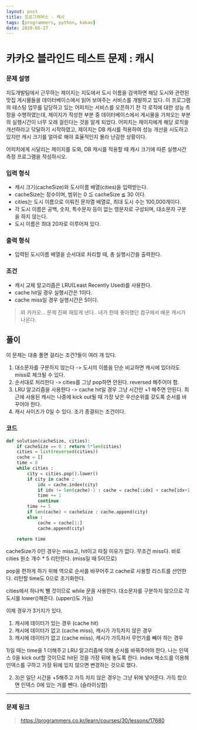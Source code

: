```yaml
---
layout: post
title: 프로그래머스 - 캐시
tags: [programmers, python, kakao]
date: 2020-05-27
---
```


# 카카오 블라인드 테스트 문제 : 캐시

### 문제 설명

지도개발팀에서 근무하는 제이지는 지도에서 도시 이름을 검색하면 해당 도시와 관련된 맛집 게시물들을 데이터베이스에서 읽어 보여주는 서비스를 개발하고 있다. 이 프로그램의 테스팅 업무를 담당하고 있는 어피치는 서비스를 오픈하기 전 각 로직에 대한 성능 측정을 수행하였는데, 제이지가 작성한 부분 중 데이터베이스에서 게시물을 가져오는 부분의 실행시간이 너무 오래 걸린다는 것을 알게 되었다. 어피치는 제이지에게 해당 로직을 개선하라고 닦달하기 시작하였고, 제이지는 DB 캐시를 적용하여 성능 개선을 시도하고 있지만 캐시 크기를 얼마로 해야 효율적인지 몰라 난감한 상황이다.

어피치에게 시달리는 제이지를 도와, DB 캐시를 적용할 때 캐시 크기에 따른 실행시간 측정 프로그램을 작성하시오.

### 입력 형식

- 캐시 크기(cacheSize)와 도시이름 배열(cities)을 입력받는다.
- cacheSize는 정수이며, 범위는 0 ≦ cacheSize ≦ 30 이다.
- cities는 도시 이름으로 이뤄진 문자열 배열로, 최대 도시 수는 100,000개이다.
- 각 도시 이름은 공백, 숫자, 특수문자 등이 없는 영문자로 구성되며, 대소문자 구분을 하지 않는다.
- 도시 이름은 최대 20자로 이루어져 있다.

### 출력 형식

-  입력된 도시이름 배열을 순서대로 처리할 때,  총 실행시간을 출력한다.

### 조건

- 캐시 교체 알고리즘은 LRU(Least Recently Used)를 사용한다.
- cache hit일 경우 실행시간은 1이다.
- cache miss일 경우 실행시간은 5이다.

> 와 카카오... 문제 진짜 재밌게 낸다.. 내가 한때 좋아했던 컴구에서 배운 캐시가 나온다.

## 풀이

이 문제는 대충 풀면 걸리는 조건?들이 여러 개 있다.

1. 대소문자를 구분하지 않는다 -> 도시의 이름을 단순 비교하면 캐시에 있더라도 miss로 체크될 수 있다.
2. 순서대로 처리한다 -> cities를 그냥 pop하면 안된다. reversed 해주어야 함.
3. LRU 알고리즘을 사용한다 -> cache hit일 경우 그냥 시간만 +1 해주면 안된다. 최근에 사용된 캐시는 나중에 kick out될 때 가장 낮은 우선순위를 갖도록 순서를 바꾸어야 한다.
4. 캐시 사이즈가 0일 수 있다. 조기 종결되는 조건이다.

### 코드

```python
def solution(cacheSize, cities):
    if cacheSize == 0 : return 5*len(cities)
    cities = list(reversed(cities))
    cache = []
    time = 0
    while cities :
        city = cities.pop().lower()
        if city in cache :
            idx = cache.index(city)
            if idx != len(cache)-1 : cache = cache[:idx] + cache[idx+1:] + [city]
            time += 1
            continue
        time += 5
        if len(cache) < cacheSize : cache.append(city)
        else : 
            cache = cache[1:]
            cache.append(city)
    
    return time
```

cacheSize가 0인 경우는 miss고, hit이고 따질 이유가 없다. 무조건 miss다. 바로 cities 원소 개수 * 5 리턴한다. (miss일 때 5이므로)

pop을 편하게 하기 위해 역으로 순서를 바꾸어주고 cache로 사용할 리스트를 선언한다. 리턴할 time도 0으로 초기화한다.

cities에서 하나씩 뺄 것이므로 while 문을 사용한다. 대소문자를 구분하지 않으므로 각 도시를 lower()해준다. (upper()도 가능)

이제 경우가 3가지가 있다.
1) 캐시에 데이터가 있는 경우 (cache hit)
2) 캐시에 데이터가 없고 (cache miss), 캐시가 가득차지 않은 경우
3) 캐시에 데이터가 없고 (cache miss), 캐시가 가득차서 무언가를 빼야 하는 경우


1)일 때는 time을 1 더해주고 LRU 알고리즘에 의해 순서를 바꿔주어야 한다.
나는 인덱스 0을 kick out할 것이므로 hit된 것을 가장 뒤에 놓도록 한다.
index 메소드를 이용해 인덱스를 구하고 가장 뒤에 있지 않으면 변경하는 것으로 했다.

2) 3)은 일단 시간을 +5해주고 가득 차지 않은 경우는 그냥 뒤에 넣어준다. 가득 찼으면 인덱스 0에 있는 거를 뺀다. (슬라이싱함)

---

### 문제 링크

> https://programmers.co.kr/learn/courses/30/lessons/17680